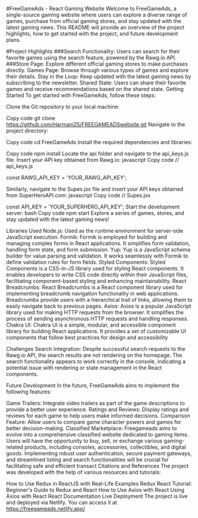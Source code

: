 #FreeGameAds - React Gaming Website
Welcome to FreeGameAds, a single-source gaming website where users can explore a diverse range of games, purchase from official gaming stores, and stay updated with the latest gaming news. This README will provide an overview of the project highlights, how to get started with the project, and future development plans.

#Project Highlights
###Search Functionality: Users can search for their favorite games using the search feature, powered by the Rawg.io API.
###Store Page: Explore different official gaming stores to make purchases directly.
Games Page: Browse through various types of games and explore their details.
Stay in the Loop: Keep updated with the latest gaming news by subscribing to the newsletter.
Shared State: Users can share their favorite games and receive recommendations based on the shared state.
Getting Started
To get started with FreeGameAds, follow these steps:

Clone the Git repository to your local machine:

Copy code
git clone https://github.com/Harmani25/FREEGAMEADSwebsite.git
Navigate to the project directory:

Copy code
cd FreeGameAds
Install the required dependencies and libraries:

Copy code
npm install
Locate the api folder and navigate to the api_keys.js file. Insert your API key obtained from Rawg.io:
javascript
Copy code
// api_keys.js

const RAWG_API_KEY = 'YOUR_RAWG_API_KEY';

Similarly, navigate to the Supes.jsx file and insert your API keys obtained from SuperHeroAPI.com:
javascript
Copy code
// Supes.jsx

const API_KEY = 'YOUR_SUPERHERO_API_KEY';
Start the development server:
bash
Copy code
npm start
Explore a series of games, stores, and stay updated with the latest gaming news!

Libraries Used
Node.js: Used as the runtime environment for server-side JavaScript execution.
Formik: Formik is employed for building and managing complex forms in React applications. It simplifies form validation, handling form state, and form submission.
Yup: Yup is a JavaScript schema builder for value parsing and validation. It works seamlessly with Formik to define validation rules for form fields.
Styled Components: Styled Components is a CSS-in-JS library used for styling React components. It enables developers to write CSS code directly within their JavaScript files, facilitating component-based styling and enhancing maintainability.
React Breadcrumbs: React Breadcrumbs is a React component library used for implementing breadcrumb navigation functionality in web applications. Breadcrumbs provide users with a hierarchical trail of links, allowing them to easily navigate back to previous pages.
Axios: Axios is a popular JavaScript library used for making HTTP requests from the browser. It simplifies the process of sending asynchronous HTTP requests and handling responses.
Chakra UI: Chakra UI is a simple, modular, and accessible component library for building React applications. It provides a set of customizable UI components that follow best practices for design and accessibility

Challenges
Search Integration: Despite successful search requests to the Rawg.io API, the search results are not rendering on the homepage. The search functionality appears to work correctly in the console, indicating a potential issue with rendering or state management in the React components.

Future Development
In the future, FreeGameAds aims to implement the following features:

Game Trailers: Integrate video trailers as part of the game descriptions to provide a better user experience.
Ratings and Reviews: Display ratings and reviews for each game to help users make informed decisions.
Comparison Feature: Allow users to compare game character powers and games for better decision-making.
Classified Marketplace: Freegameads aims to evolve into a comprehensive classified website dedicated to gaming items. Users will have the opportunity to buy, sell, or exchange various gaming-related products, including consoles, accessories, collectibles, and digital goods. Implementing robust user authentication, secure payment gateways, and streamlined listing and search functionalities will be crucial for facilitating safe and efficient transact
Citations and References
The project was developed with the help of various resources and tutorials:

How to Use Redux in ReactJS with Real-Life Examples
Redux React Tutorial: Beginner's Guide to Redux and React
How to Use Axios with React
Using Axios with React
React Documentation
Live Deployment
The project is live and deployed via Netlify. You can access it at https://freegameads.netlify.app/